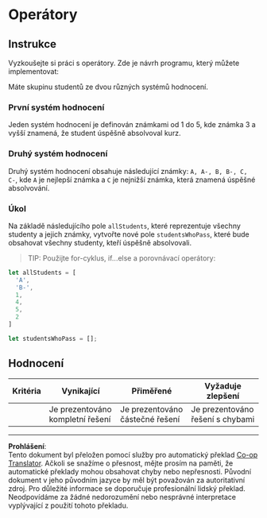 <!--
CO_OP_TRANSLATOR_METADATA:
{
  "original_hash": "bf62b82567e6f9bdf4abda9ae0ccb64a",
  "translation_date": "2025-08-28T04:07:35+00:00",
  "source_file": "2-js-basics/3-making-decisions/assignment.md",
  "language_code": "cs"
}
-->
# Operátory

## Instrukce

Vyzkoušejte si práci s operátory. Zde je návrh programu, který můžete implementovat:

Máte skupinu studentů ze dvou různých systémů hodnocení.

### První systém hodnocení

Jeden systém hodnocení je definován známkami od 1 do 5, kde známka 3 a vyšší znamená, že student úspěšně absolvoval kurz.

### Druhý systém hodnocení

Druhý systém hodnocení obsahuje následující známky: `A, A-, B, B-, C, C-`, kde `A` je nejlepší známka a `C` je nejnižší známka, která znamená úspěšné absolvování.

### Úkol

Na základě následujícího pole `allStudents`, které reprezentuje všechny studenty a jejich známky, vytvořte nové pole `studentsWhoPass`, které bude obsahovat všechny studenty, kteří úspěšně absolvovali.

> TIP: Použijte for-cyklus, if...else a porovnávací operátory:

```javascript
let allStudents = [
  'A',
  'B-',
  1,
  4,
  5,
  2
]

let studentsWhoPass = [];
```

## Hodnocení

| Kritéria | Vynikající                    | Přiměřené                     | Vyžaduje zlepšení              |
| -------- | ----------------------------- | ----------------------------- | ------------------------------ |
|          | Je prezentováno kompletní řešení | Je prezentováno částečné řešení | Je prezentováno řešení s chybami |

---

**Prohlášení**:  
Tento dokument byl přeložen pomocí služby pro automatický překlad [Co-op Translator](https://github.com/Azure/co-op-translator). Ačkoli se snažíme o přesnost, mějte prosím na paměti, že automatické překlady mohou obsahovat chyby nebo nepřesnosti. Původní dokument v jeho původním jazyce by měl být považován za autoritativní zdroj. Pro důležité informace se doporučuje profesionální lidský překlad. Neodpovídáme za žádné nedorozumění nebo nesprávné interpretace vyplývající z použití tohoto překladu.